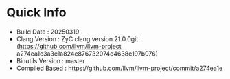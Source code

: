 # Quick Info
* Build Date : 20250319
* Clang Version : ZyC clang version 21.0.0git (https://github.com/llvm/llvm-project a274ea1e3a3e1a824e876732074e4638e197b076)
* Binutils Version : master
* Compiled Based : https://github.com/llvm/llvm-project/commit/a274ea1e

